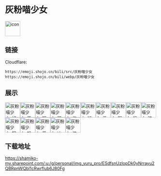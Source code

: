 # 灰粉喵少女
<img src="https://emoji.shojo.cn/bili/src/灰粉喵少女/icon.png" width="50" height="50" alt="icon">

## 链接
Cloudflare:
```
https://emoji.shojo.cn/bili/src/灰粉喵少女
https://emoji.shojo.cn/bili/webp/灰粉喵少女
```
## 展示
<img src="https://emoji.shojo.cn/bili/src/灰粉喵少女/灰粉喵少女-好耶.png" width="50" height="50" alt="灰粉喵少女-好耶"><img src="https://emoji.shojo.cn/bili/src/灰粉喵少女/灰粉喵少女-不要啦.png" width="50" height="50" alt="灰粉喵少女-不要啦"><img src="https://emoji.shojo.cn/bili/src/灰粉喵少女/灰粉喵少女-啊这.png" width="50" height="50" alt="灰粉喵少女-啊这"><img src="https://emoji.shojo.cn/bili/src/灰粉喵少女/灰粉喵少女-可恶.png" width="50" height="50" alt="灰粉喵少女-可恶"><img src="https://emoji.shojo.cn/bili/src/灰粉喵少女/灰粉喵少女-仰望大佬.png" width="50" height="50" alt="灰粉喵少女-仰望大佬"><img src="https://emoji.shojo.cn/bili/src/灰粉喵少女/灰粉喵少女-疑惑.png" width="50" height="50" alt="灰粉喵少女-疑惑"><img src="https://emoji.shojo.cn/bili/src/灰粉喵少女/灰粉喵少女-爱了.png" width="50" height="50" alt="灰粉喵少女-爱了"><img src="https://emoji.shojo.cn/bili/src/灰粉喵少女/灰粉喵少女-啊吧啊吧.png" width="50" height="50" alt="灰粉喵少女-啊吧啊吧"><img src="https://emoji.shojo.cn/bili/src/灰粉喵少女/灰粉喵少女-很拽.png" width="50" height="50" alt="灰粉喵少女-很拽"><img src="https://emoji.shojo.cn/bili/src/灰粉喵少女/灰粉喵少女-暗中观察.png" width="50" height="50" alt="灰粉喵少女-暗中观察"><img src="https://emoji.shojo.cn/bili/src/灰粉喵少女/灰粉喵少女-呵呵.png" width="50" height="50" alt="灰粉喵少女-呵呵"><img src="https://emoji.shojo.cn/bili/src/灰粉喵少女/灰粉喵少女-怒了.png" width="50" height="50" alt="灰粉喵少女-怒了"><img src="https://emoji.shojo.cn/bili/src/灰粉喵少女/灰粉喵少女-开窍.png" width="50" height="50" alt="灰粉喵少女-开窍"><img src="https://emoji.shojo.cn/bili/src/灰粉喵少女/灰粉喵少女-冲鸭.png" width="50" height="50" alt="灰粉喵少女-冲鸭"><img src="https://emoji.shojo.cn/bili/src/灰粉喵少女/灰粉喵少女-惊了.png" width="50" height="50" alt="灰粉喵少女-惊了">

## 下载地址

https://shamiko-my.sharepoint.com/:u:/g/personal/img_yuru_pro/ESdfsnUzlopDk0yNrrayu2QBRpnWQbl1cRwrflub6J80Fg
